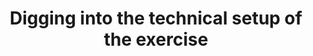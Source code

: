 ---
title: Digging into the technical setup of the exercise
permalink: "/program/presentations/silver-saks/"
layout: presentation
speaker:
- name: Silver Saks
  role: Technology Researcher
  work: CCDCOE
  image: silver-saks
id: presentation
published: true
---
